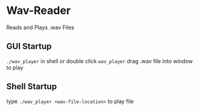 # Wav-Reader
 Reads and Plays .wav Files

## GUI Startup
 `./wav_player` in shell or double click `wav_player`
 drag .wav file into window to play

## Shell Startup
 type `./wav_player <wav-file-location>` to play file
